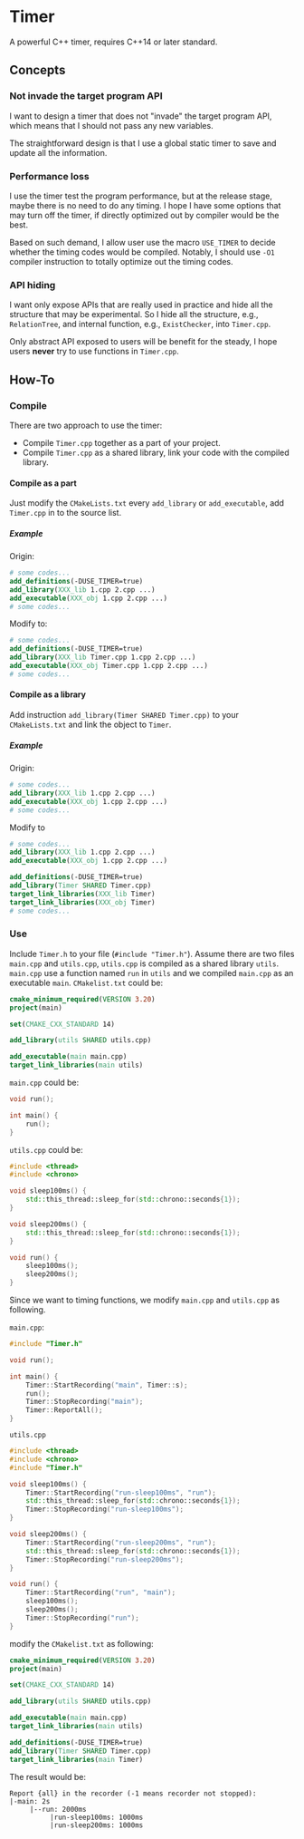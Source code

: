 # Timer
A powerful C++ timer, requires C++14 or later standard.

## Concepts
### Not invade the target program API
I want to design a timer that does not "invade" the target program API, which means that I should not pass any new variables.

The straightforward design is that I use a global static timer to save and update all the information.
### Performance loss
I use the timer test the program performance, but at the release stage, maybe there is no need to do any timing.
I hope I have some options that may turn off the timer, if directly optimized out by compiler would be the best.

Based on such demand, I allow user use the macro `USE_TIMER` to decide whether the timing codes would be compiled.
Notably, I should use `-O1` compiler instruction to totally optimize out the timing codes.
### API hiding
I want only expose APIs that are really used in practice and hide all the structure that may be experimental.
So I hide all the structure, e.g., `RelationTree`, and internal function, e.g., `ExistChecker`, into `Timer.cpp`.

Only abstract API exposed to users will be benefit for the steady, I hope users **never** try to use functions in `Timer.cpp`.
## How-To
### Compile
There are two approach to use the timer:
- Compile `Timer.cpp` together as a part of your project.
- Compile `Timer.cpp` as a shared library, link your code with the compiled library.
#### Compile as a part
Just modify the `CMakeLists.txt` every `add_library` or `add_executable`, add `Timer.cpp` in to the source list.
##### Example
Origin:
```cmake
# some codes...
add_definitions(-DUSE_TIMER=true)
add_library(XXX_lib 1.cpp 2.cpp ...)
add_executable(XXX_obj 1.cpp 2.cpp ...)
# some codes...
```
Modify to:
```cmake
# some codes...
add_definitions(-DUSE_TIMER=true)
add_library(XXX_lib Timer.cpp 1.cpp 2.cpp ...)
add_executable(XXX_obj Timer.cpp 1.cpp 2.cpp ...)
# some codes...
```
#### Compile as a library
Add instruction `add_library(Timer SHARED Timer.cpp)` to your `CMakeLists.txt` and link the object to `Timer`.
##### Example
Origin:
```cmake
# some codes...
add_library(XXX_lib 1.cpp 2.cpp ...)
add_executable(XXX_obj 1.cpp 2.cpp ...)
# some codes...
```
Modify to
```cmake
# some codes...
add_library(XXX_lib 1.cpp 2.cpp ...)
add_executable(XXX_obj 1.cpp 2.cpp ...)

add_definitions(-DUSE_TIMER=true)
add_library(Timer SHARED Timer.cpp)
target_link_libraries(XXX_lib Timer)
target_link_libraries(XXX_obj Timer)
# some codes...
```
### Use
Include `Timer.h` to your file (`#include "Timer.h"`).
Assume there are two files `main.cpp` and `utils.cpp`, `utils.cpp` is compiled as a shared library `utils`.
`main.cpp` use a function named `run` in `utils` and we compiled `main.cpp` as an executable `main`.
`CMakelist.txt` could be:
```cmake
cmake_minimum_required(VERSION 3.20)
project(main)

set(CMAKE_CXX_STANDARD 14)

add_library(utils SHARED utils.cpp)

add_executable(main main.cpp)
target_link_libraries(main utils)
```
`main.cpp` could be:
```c++
void run();

int main() {
    run();
}
```
`utils.cpp` could be:
```c++
#include <thread>
#include <chrono>

void sleep100ms() {
    std::this_thread::sleep_for(std::chrono::seconds{1});
}

void sleep200ms() {
    std::this_thread::sleep_for(std::chrono::seconds{1});
}

void run() {
    sleep100ms();
    sleep200ms();
}
```
Since we want to timing functions, we modify `main.cpp` and `utils.cpp` as following.

`main.cpp`:
```c++
#include "Timer.h"

void run();

int main() {
    Timer::StartRecording("main", Timer::s);
    run();
    Timer::StopRecording("main");
    Timer::ReportAll();
}
```
`utils.cpp`
```c++
#include <thread>
#include <chrono>
#include "Timer.h"

void sleep100ms() {
    Timer::StartRecording("run-sleep100ms", "run");
    std::this_thread::sleep_for(std::chrono::seconds{1});
    Timer::StopRecording("run-sleep100ms");
}

void sleep200ms() {
    Timer::StartRecording("run-sleep200ms", "run");
    std::this_thread::sleep_for(std::chrono::seconds{1});
    Timer::StopRecording("run-sleep200ms");
}

void run() {
    Timer::StartRecording("run", "main");
    sleep100ms();
    sleep200ms();
    Timer::StopRecording("run");
}
```
modify the `CMakelist.txt` as following:
```cmake
cmake_minimum_required(VERSION 3.20)
project(main)

set(CMAKE_CXX_STANDARD 14)

add_library(utils SHARED utils.cpp)

add_executable(main main.cpp)
target_link_libraries(main utils)

add_definitions(-DUSE_TIMER=true)
add_library(Timer SHARED Timer.cpp)
target_link_libraries(main Timer)
```
The result would be:
```
Report {all} in the recorder (-1 means recorder not stopped):
|-main: 2s
     |--run: 2000ms
          |run-sleep100ms: 1000ms
          |run-sleep200ms: 1000ms
```
